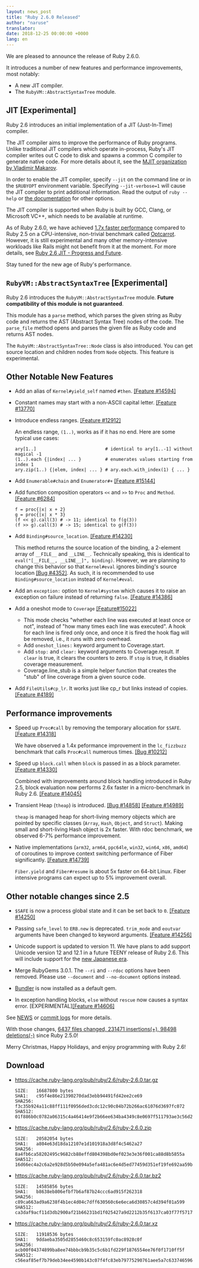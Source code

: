 ```yaml
---
layout: news_post
title: "Ruby 2.6.0 Released"
author: "naruse"
translator:
date: 2018-12-25 00:00:00 +0000
lang: en
---
```


We are pleased to announce the release of Ruby 2.6.0.

It introduces a number of new features and performance improvements, most notably:

 * A new JIT compiler.
 * The `RubyVM::AbstractSyntaxTree` module.

## JIT [Experimental]

Ruby 2.6 introduces an initial implementation of a JIT (Just-In-Time) compiler.

The JIT compiler aims to improve the performance of Ruby programs. Unlike traditional JIT compilers which operate in-process, Ruby's JIT compiler writes out C code to disk and spawns a common C compiler to generate native code. For more details about it, see the [MJIT organization by Vladimir Makarov](https://bugs.ruby-lang.org/projects/ruby/wiki/MJIT#MJIT-organization).

In order to enable the JIT compiler, specify `--jit` on the command line or in the `$RUBYOPT` environment variable. Specifying `--jit-verbose=1` will cause the JIT compiler to print additional information. Read the output of `ruby --help` or [the documentation](https://bugs.ruby-lang.org/projects/ruby/wiki/MJIT#Basic-usage) for other options.

The JIT compiler is supported when Ruby is built by GCC, Clang, or Microsoft VC++, which needs to be available at runtime.

As of Ruby 2.6.0, we have achieved [1.7x faster performance](https://gist.github.com/k0kubun/d7f54d96f8e501bbbc78b927640f4208) compared to Ruby 2.5 on a CPU-intensive, non-trivial benchmark called [Optcarrot](https://github.com/mame/optcarrot). However, it is still experimental and many other memory-intensive workloads like Rails might not benefit from it at the moment. For more details, see [Ruby 2.6 JIT - Progress and Future](https://medium.com/@k0kubun/ruby-2-6-jit-progress-and-future-84e0a830ecbf).

Stay tuned for the new age of Ruby's performance.

## `RubyVM::AbstractSyntaxTree` [Experimental]

Ruby 2.6 introduces the `RubyVM::AbstractSyntaxTree` module. **Future compatibility of this module is not guaranteed**.

This module has a `parse` method, which parses the given string as Ruby code and returns the AST (Abstract Syntax Tree) nodes of the code. The `parse_file` method opens and parses the given file as Ruby code and returns AST nodes.

The `RubyVM::AbstractSyntaxTree::Node` class is also introduced. You can get source location and children nodes from `Node` objects. This feature is experimental.

## Other Notable New Features

* Add an alias of `Kernel#yield_self` named `#then`. [[Feature #14594]](https://bugs.ruby-lang.org/issues/14594)

* Constant names may start with a non-ASCII capital letter. [[Feature #13770]](https://bugs.ruby-lang.org/issues/13770)

* Introduce endless ranges. [[Feature #12912]](https://bugs.ruby-lang.org/issues/12912)

  An endless range, `(1..)`, works as if it has no end. Here are some typical use cases:

      ary[1..]                          # identical to ary[1..-1] without magical -1
      (1..).each {|index| ... }         # enumerates values starting from index 1
      ary.zip(1..) {|elem, index| ... } # ary.each.with_index(1) { ... }

* Add `Enumerable#chain` and `Enumerator#+` [[Feature #15144]](https://bugs.ruby-lang.org/issues/15144)

* Add function composition operators `<<` and `>>` to `Proc` and `Method`. [[Feature #6284]](https://bugs.ruby-lang.org/issues/6284)

      f = proc{|x| x + 2}
      g = proc{|x| x * 3}
      (f << g).call(3) # -> 11; identical to f(g(3))
      (f >> g).call(3) # -> 15; identical to g(f(3))

* Add `Binding#source_location`.  [[Feature #14230]](https://bugs.ruby-lang.org/issues/14230)

  This method returns the source location of the binding, a 2-element array of `__FILE__` and `__LINE__`.  Technically speaking, this is identical to `eval("[__FILE__, __LINE__]", binding)`. However, we are planning to change this behavior so that `Kernel#eval` ignores binding's source location [[Bug #4352]](https://bugs.ruby-lang.org/issues/4352). As such, it is recommended to use `Binding#source_location` instead of `Kernel#eval`.

* Add an `exception:` option to `Kernel#system` which causes it to raise an exception on failure instead of returning `false`. [[Feature #14386]](https://bugs.ruby-lang.org/issues/14386)

* Add a oneshot mode to `Coverage` [[Feature#15022]](https://bugs.ruby-lang.org/issues/15022)

  * This mode checks "whether each line was executed at least once or not", instead of "how many times each line was executed".  A hook for each line is fired only once, and once it is fired the hook flag will be removed, i.e., it runs with zero overhead.
  * Add `oneshot_lines:` keyword argument to Coverage.start.
  * Add `stop:` and `clear:` keyword arguments to Coverage.result. If `clear` is true, it clears the counters to zero.  If `stop` is true, it disables coverage measurement.
  * Coverage.line_stub is a simple helper function that creates the "stub" of line coverage from a given source code.

* Add `FileUtils#cp_lr`.  It works just like cp_r but links instead of copies.  [[Feature #4189]](https://bugs.ruby-lang.org/issues/4189)

## Performance improvements

* Speed up `Proc#call` by removing the temporary allocation for `$SAFE`.
  [[Feature #14318]](https://bugs.ruby-lang.org/issues/14318)

  We have observed a 1.4x peformance improvement in the `lc_fizzbuzz` benchmark that calls `Proc#call` numerous times. [[Bug #10212]](https://bugs.ruby-lang.org/issues/10212)

* Speed up `block.call` when `block` is passed in as a block parameter. [[Feature #14330]](https://bugs.ruby-lang.org/issues/14330)

  Combined with improvements around block handling introduced in Ruby 2.5, block evaluation now performs 2.6x faster in a micro-benchmark in Ruby 2.6. [[Feature #14045]](https://bugs.ruby-lang.org/issues/14045)

* Transient Heap (`theap`) is introduced. [[Bug #14858]](https://bugs.ruby-lang.org/issues/14858) [[Feature #14989]](https://bugs.ruby-lang.org/issues/14989)

  `theap` is managed heap for short-living memory objects which are pointed by specific classes (`Array`, `Hash`, `Object`, and `Struct`). Making small and short-living Hash object is 2x faster. With rdoc benchmark, we observed 6-7% performance improvement.

* Native implementations (`arm32`, `arm64`, `ppc64le`, `win32`, `win64`, `x86`, `amd64`) of coroutines to improve context switching performance of Fiber significantly. [[Feature #14739]](https://bugs.ruby-lang.org/issues/14739)

  `Fiber.yield` and `Fiber#resume` is about 5x faster on 64-bit Linux. Fiber intensive programs can expect up to 5% improvement overall.

## Other notable changes since 2.5

* `$SAFE` is now a process global state and it can be set back to `0`.  [[Feature #14250]](https://bugs.ruby-lang.org/issues/14250)

* Passing `safe_level` to `ERB.new` is deprecated. `trim_mode` and `eoutvar` arguments have been changed to keyword arguments. [[Feature #14256]](https://bugs.ruby-lang.org/issues/14256)

* Unicode support is updated to version 11. We have plans to add support Unicode version 12 and 12.1 in a future TEENY release of Ruby 2.6. This will include support for the [new Japanese era](http://blog.unicode.org/2018/09/new-japanese-era.html).

* Merge RubyGems 3.0.1. The `--ri` and `--rdoc` options have been removed. Please use `--document` and `--no-document` options instead.

* [Bundler](https://github.com/bundler/bundler) is now installed as a default gem.

* In exception handling blocks, `else` without `rescue` now causes a syntax error. [EXPERIMENTAL][[Feature #14606]](https://bugs.ruby-lang.org/issues/14606)

See [NEWS](https://github.com/ruby/ruby/blob/v2_6_0/NEWS) or [commit logs](https://github.com/ruby/ruby/compare/v2_5_0...v2_6_0) for more details.

With those changes, [6437 files changed, 231471 insertions(+), 98498 deletions(-)](https://github.com/ruby/ruby/compare/v2_5_0...v2_6_0) since Ruby 2.5.0!

Merry Christmas, Happy Holidays, and enjoy programming with Ruby 2.6!

## Download

* <https://cache.ruby-lang.org/pub/ruby/2.6/ruby-2.6.0.tar.gz>

      SIZE:   16687800 bytes
      SHA1:   c95f4e86e21390270dad3ebb94491fd42ee2ce69
      SHA256: f3c35b924a11c88ff111f0956ded3cdc12c90c04b72b266ac61076d3697fc072
      SHA512: 01f886b0c0782a06315c4a46414e9f2b66ee634ba4349c8e0697f511793ae3c56d2ad3cad6563f2b0fdcedf0ff3eba51b9afab907e7e1ac243475772f8688382

* <https://cache.ruby-lang.org/pub/ruby/2.6/ruby-2.6.0.zip>

      SIZE:   20582054 bytes
      SHA1:   a804e63d18da12107e1d101918a3d8f4c5462a27
      SHA256: 8a4fb6ca58202495c9682cb88effd804398bd0ef023e3e36f001ca88d8b5855a
      SHA512: 16d66ec4a2c6a2e928d5b50e094a5efa481ac6e4d5ed77459d351ef19fe692aa59b68307e3e25229eec5f30ae2f9adae2663bafe9c9d44bfb45d3833d77839d4

* <https://cache.ruby-lang.org/pub/ruby/2.6/ruby-2.6.0.tar.bz2>

      SIZE:   14585856 bytes
      SHA1:   b8638eb806efbf7b6af87b24ccc6ad915f262318
      SHA256: c89ca663ad9a6238f4b1ec4d04c7dff630560c6e6eca6d30857c4d394f01a599
      SHA512: ca3daf9acf11d3db2900af21b66231bd1f025427a9d2212b35f6137ca03f77f57171ddfdb99022c8c8bcd730ff92a7a4af54e8a2a770a67d8e16c5807aa391f1

* <https://cache.ruby-lang.org/pub/ruby/2.6/ruby-2.6.0.tar.xz>

      SIZE:   11918536 bytes
      SHA1:   9ddaeba3505d2855460c8c653159fc0ac8928c0f
      SHA256: acb00f04374899ba8ee74bbbcb9b35c5c6b1fd229f1876554ee76f0f1710ff5f
      SHA512: c56eaf85ef7b79deb34ee4590b143c07f4fc83eb79775290761aee5a7c63374659613538a41f25706ed6e19e49d5c67a1014c24d17f29948294c7abd0b0fcea8
